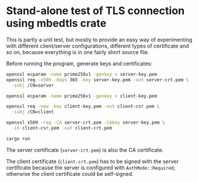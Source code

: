 # Stand-alone test of TLS connection using mbedtls crate

This is partly a unit test, but mostly to provide an easy way of
experimenting with different client/server configurations, different
types of certificate and so on, because everything is in one fairly
short source file.

Before running the program, generate keys and certificates:

``` bash
openssl ecparam -name prime256v1 -genkey > server-key.pem
openssl req -x509 -days 365 -key server-key.pem -out server-crt.pem \
  -subj /CN=server

openssl ecparam -name prime256v1 -genkey > client-key.pem

openssl req -new -key client-key.pem -out client-csr.pem \
  -subj /CN=client

openssl x509 -req -CA server-crt.pem -CAkey server-key.pem \
  -in client-csr.pem -out client-crt.pem

cargo run
```

The server certificate (`server-crt.pem`) is also the CA certificate.

The client certificate (`client-crt.pem`) has to be signed with the
server certificate because the server is configured with
`AuthMode::Required`; otherwise the client certificate could be
self-signed.
